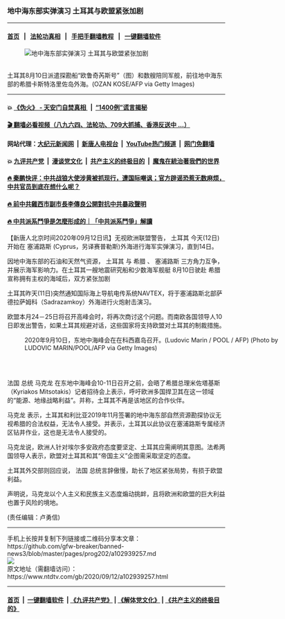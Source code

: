 ### 地中海东部实弹演习 土耳其与欧盟紧张加剧
------------------------

#### [首页](https://github.com/gfw-breaker/banned-news3/blob/master/README.md) &nbsp;&nbsp;|&nbsp;&nbsp; [法轮功真相](https://github.com/begood0513/basic/blob/master/README.md)  &nbsp;&nbsp;|&nbsp;&nbsp; [手把手翻墙教程](https://github.com/gfw-breaker/guides/wiki)  &nbsp;&nbsp;|&nbsp;&nbsp; [一键翻墙软件](https://github.com/gfw-breaker/nogfw/blob/master/README.md)  



<div><div class="featured_image">
 <figure>
  <img alt="地中海东部实弹演习 土耳其与欧盟紧张加剧" src="https://i.ntdtv.com/assets/uploads/2020/08/GettyImages-1163401263-800x450.jpg"/>
 </figure><br/>
 <span class="caption">
  土耳其8月10日派遣探勘船“欧鲁奇芮斯号”（图）和数艘陪同军舰，前往地中海东部的希腊卡斯特洛里佐岛外海。(OZAN KOSE/AFP via Getty Images)
 </span>
</div>
</div><hr/>

#### 💥 [《伪火》 - 天安门自焚真相 ](http://141.164.51.119:10000/videos/blog/weihuo.html)&nbsp; |&nbsp; [“1400例”谎言揭秘  ](http://141.164.51.119:10000/videos/blog/jiexi1400.html)

#### [ 🎬  翻墙必看视频（八九六四、法轮功、709大抓捕、香港反送中 ...）](https://github.com/gfw-breaker/links/blob/master/banned.md)

#### 网站代理：[大纪元新闻网](http://167.172.10.89:10080/gb/) &nbsp;|&nbsp; [新唐人电视台](http://167.172.10.89:8808/gb/)  &nbsp;|&nbsp; [YouTube热门频道](http://158.247.203.241/youtube.html) &nbsp;|&nbsp; [网门免翻墙](http://158.247.203.241:11000/show.aspx?name=ogHome)

#### 💥 [九评共产党](http://141.164.51.119:10000/videos/res/jiuping/)&nbsp; |&nbsp; [漫谈党文化](http://141.164.51.119:10000/videos/res/mtdwh/)&nbsp; |&nbsp; [共产主义的终极目的](http://141.164.51.119:10000/videos/res/zjmd/)&nbsp; |&nbsp; [魔鬼在統治著我們的世界](http://141.164.51.119:10000/videos/res/TheSpecter/)  

#### [ 🔥  秦鹏快评：中共战狼大使涉黄被抓现行，遭国际嘲讽；官方辟谣恐惹无数麻烦，中共官员到底在想什么呢？](http://141.164.51.119:10000/videos/news/qp03.html)

#### [ 🔥  前中共雞西市副市長李傳良公開對抗中共暴政聲明](http://141.164.51.119:10000/videos/news/../tui/index.html)

#### [ 🔥  中共派系鬥爭是怎麼形成的｜「中共派系鬥爭」解讀](http://141.164.51.119:10000/videos/news/don02.html)

<div><div class="post_content" itemprop="articleBody">
 <p>
  【新唐人北京时间2020年09月12日讯】无视欧洲联盟警告，
  <ok href="https://www.ntdtv.com/gb/土耳其.htm">
   土耳其
  </ok>
  今天(12日)开始在
  <ok href="https://www.ntdtv.com/gb/塞浦路斯.htm">
   塞浦路斯
  </ok>
  (Cyprus，另译赛普勒斯)外海进行海军实弹演习，直到14日。
 </p>
 <p>
  因地中海东部的石油和天然气资源，
  <ok href="https://www.ntdtv.com/gb/土耳其.htm">
   土耳其
  </ok>
  与
  <ok href="https://www.ntdtv.com/gb/希腊.htm">
   希腊
  </ok>
  、
  <ok href="https://www.ntdtv.com/gb/塞浦路斯.htm">
   塞浦路斯
  </ok>
  三方角力互争，并展示海军影响力。在土耳其一艘地震研究船和少数海军舰艇 8月10日驶赴
  <ok href="https://www.ntdtv.com/gb/希腊.htm">
   希腊
  </ok>
  宣称拥有主权的海域后，双方紧张加剧
 </p>
 <p>
  土耳其昨天(11日)突然通知国际海上导航电传系统NAVTEX，将于塞浦路斯北部萨德拉萨姆科（Sadrazamkoy）外海进行火炮射击演习。
 </p>
 <p>
  欧盟本月24－25日将召开高峰会时，将再次商讨这个问题。而南欧各国领导人10日即发出警告，如果土耳其规避对话，这些国家将支持欧盟对土耳其的制裁措施。
 </p>
 <figure class="wp-caption alignnone" id="attachment_102939269" style="width: 600px">
  <img alt="" class="size-medium wp-image-102939269" src="https://i.ntdtv.com/assets/uploads/2020/09/GettyImages-1228443730-600x400.jpg">
   <br/><figcaption class="wp-caption-text">
    2020年9月10日，东地中海峰会在在科西嘉岛召开。(Ludovic Marin / POOL / AFP) (Photo by LUDOVIC MARIN/POOL/AFP via Getty Images)
   </figcaption><br/>
  </img>
 </figure><br/>
 <p>
  <ok href="https://www.ntdtv.com/gb/法国.htm">
   法国
  </ok>
  总统
  <ok href="https://www.ntdtv.com/gb/马克龙.htm">
   马克龙
  </ok>
  在东地中海峰会10-11日召开之前，会晤了希腊总理米佐塔基斯（Kyriakos Mitsotakis）记者招待会上表示，呼吁欧洲多国捍卫其在这一领域的“能源、地缘战略利益”。并称，土耳其不再是该地区的合作伙伴。
 </p>
 <p>
  <ok href="https://www.ntdtv.com/gb/马克龙.htm">
   马克龙
  </ok>
  表示，土耳其和利比亚2019年11月签署的地中海东部自然资源勘探协议无视希腊的合法权益，无法令人接受。并表示，土耳其以此协议在塞浦路斯专属经济区钻井作业，这也是无法令人接受的。
 </p>
 <p>
  马克龙说，欧洲人针对埃尔多安政府态度要坚定、土耳其应需阐明其意图。法希两国领导人表示，欧盟对土耳其和其“帝国主义”企图需采取坚定的态度。
 </p>
 <p>
  土耳其外交部则回应说，
  <ok href="https://www.ntdtv.com/gb/法国.htm">
   法国
  </ok>
  总统言辞傲慢，助长了地区紧张局势，有损于欧盟利益。
 </p>
 <p>
  声明说，马克龙以个人主义和民族主义态度煽动挑衅，且将欧洲和欧盟的巨大利益也置于风险的境地。
 </p>
 <p>
  (责任编辑：卢勇信)
 </p>
 <div class="single_ad">
 </div>
</div>
</div>
<hr/>
手机上长按并复制下列链接或二维码分享本文章：<br/>
https://github.com/gfw-breaker/banned-news3/blob/master/pages/prog202/a102939257.md <br/>
<a href='https://github.com/gfw-breaker/banned-news3/blob/master/pages/prog202/a102939257.md'><img src='https://github.com/gfw-breaker/banned-news3/blob/master/pages/prog202/a102939257.md.png'/></a> <br/>
原文地址（需翻墙访问）：https://www.ntdtv.com/gb/2020/09/12/a102939257.html


------------------------
#### [首页](https://github.com/gfw-breaker/banned-news3/blob/master/README.md) &nbsp;|&nbsp; [一键翻墙软件](https://github.com/gfw-breaker/nogfw/blob/master/README.md) &nbsp;| [《九评共产党》](https://github.com/gfw-breaker/9ping.md/blob/master/README.md#九评之一评共产党是什么) | [《解体党文化》](https://github.com/gfw-breaker/jtdwh.md/blob/master/README.md) | [《共产主义的终极目的》](https://github.com/gfw-breaker/gczydzjmd.md/blob/master/README.md)


<img src='http://gfw-breaker.win/banned-news3/pages/prog202/a102939257.md' width='0px' height='0px'/>